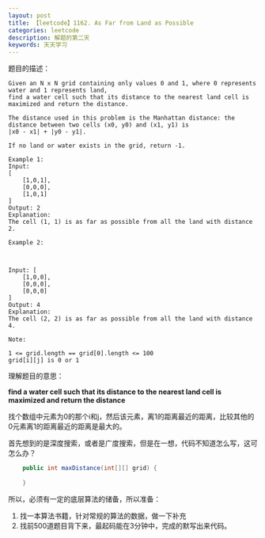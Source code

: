 ```yaml
---
layout: post
title: 【leetcode】1162. As Far from Land as Possible
categories: leetcode
description: 解题的第二天
keywords: 天天学习
---
```


题目的描述：

~~~
Given an N x N grid containing only values 0 and 1, where 0 represents water and 1 represents land, 
find a water cell such that its distance to the nearest land cell is maximized and return the distance.

The distance used in this problem is the Manhattan distance: the distance between two cells (x0, y0) and (x1, y1) is 
|x0 - x1| + |y0 - y1|.

If no land or water exists in the grid, return -1.

Example 1:
Input: 
[
    [1,0,1],
    [0,0,0],
    [1,0,1]
]
Output: 2
Explanation: 
The cell (1, 1) is as far as possible from all the land with distance 2.
 
Example 2:



Input: [
    [1,0,0],
    [0,0,0],
    [0,0,0]
]
Output: 4
Explanation: 
The cell (2, 2) is as far as possible from all the land with distance 4.

Note:

1 <= grid.length == grid[0].length <= 100
grid[i][j] is 0 or 1

~~~

理解题目的意思：

**find a water cell such that its distance to the nearest land cell is maximized and return the distance**

找个数组中元素为0的那个i和j，然后该元素，离1的距离最近的距离，比较其他的0元素离1的距离最近的距离是最大的。

首先想到的是深度搜索，或者是广度搜索，但是在一想，代码不知道怎么写，这可怎么办？

~~~java
    public int maxDistance(int[][] grid) {
        
    }
~~~

所以，必须有一定的底层算法的储备，所以准备：
1. 找一本算法书籍，针对常规的算法的数据，做一下补充
2. 找前500道题目背下来，最起码能在3分钟中，完成的默写出来代码。

